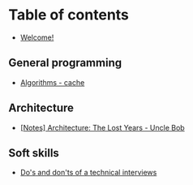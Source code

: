 # Table of contents

* [Welcome!](README.md)

## General programming

* [Algorithms - cache](general-programming/algorithms-cache.md)

## Architecture

* [\[Notes\] Architecture: The Lost Years - Uncle Bob](architecture/notes-architecture-the-lost-years-uncle-bob.md)

## Soft skills

* [Do's and don'ts of a technical interviews](soft-skills/tech-interviews-donts.md)

